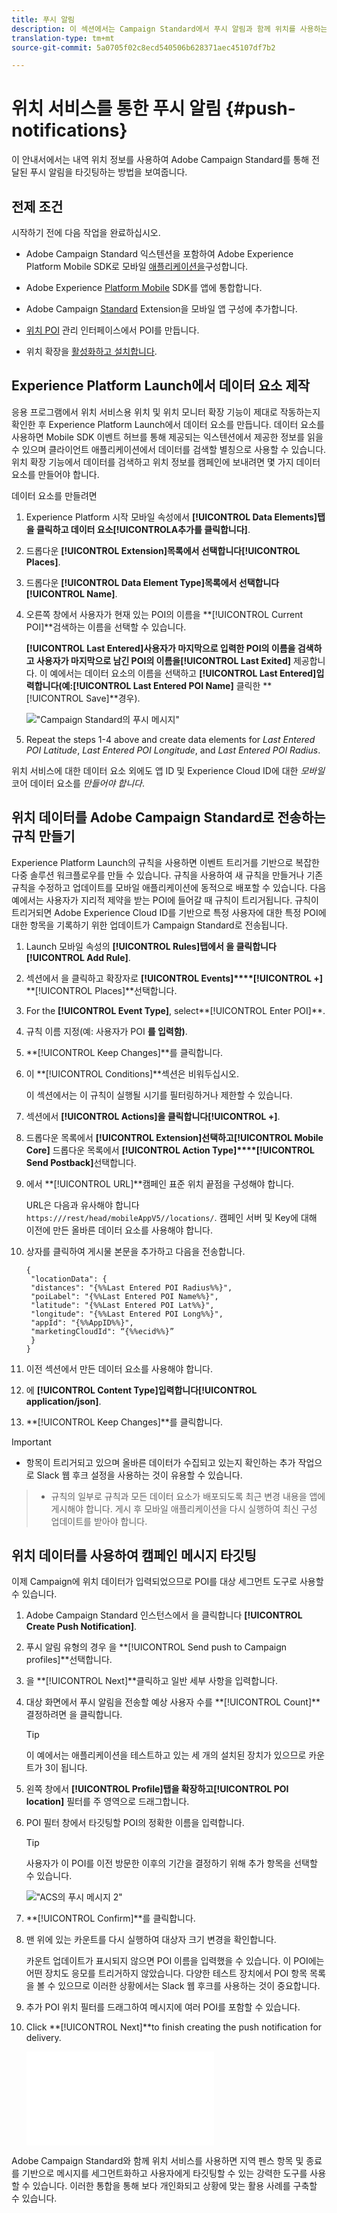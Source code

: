 ```yaml
---
title: 푸시 알림
description: 이 섹션에서는 Campaign Standard에서 푸시 알림과 함께 위치를 사용하는 방법에 대한 정보를 제공합니다.
translation-type: tm+mt
source-git-commit: 5a0705f02c8ecd540506b628371aec45107df7b2

---
```



# 위치 서비스를 통한 푸시 알림 {#push-notifications}

이 안내서에서는 내역 위치 정보를 사용하여 Adobe Campaign Standard를 통해 전달된 푸시 알림을 타깃팅하는 방법을 보여줍니다.

## 전제 조건

시작하기 전에 다음 작업을 완료하십시오.

* Adobe Campaign Standard 익스텐션을 포함하여 Adobe Experience Platform Mobile SDK로 모바일 [애플리케이션을](https://aep-sdks.gitbook.io/docs/using-mobile-extensions/adobe-campaign-standard)구성합니다.

* Adobe Experience [Platform Mobile](https://aep-sdks.gitbook.io/docs/getting-started/get-the-sdk) SDK를 앱에 통합합니다.
* Adobe Campaign [Standard](https://aep-sdks.gitbook.io/docs/using-mobile-extensions/adobe-campaign-standard) Extension을 모바일 앱 구성에 추가합니다.

* [위치 POI](/help/poi-mgmt-ui/create-a-poi-ui.md) 관리 인터페이스에서 POI를 만듭니다.

* 위치 확장을 [활성화하고 설치합니다](/help/places-ext-aep-sdks/places-extension/places-extension.md).


## Experience Platform Launch에서 데이터 요소 제작

응용 프로그램에서 위치 서비스용 위치 및 위치 모니터 확장 기능이 제대로 작동하는지 확인한 후 Experience Platform Launch에서 데이터 요소를 만듭니다. 데이터 요소를 사용하면 Mobile SDK 이벤트 허브를 통해 제공되는 익스텐션에서 제공한 정보를 읽을 수 있으며 클라이언트 애플리케이션에서 데이터를 검색할 별칭으로 사용할 수 있습니다. 위치 확장 기능에서 데이터를 검색하고 위치 정보를 캠페인에 보내려면 몇 가지 데이터 요소를 만들어야 합니다.

데이터 요소를 만들려면

1. Experience Platform 시작 모바일 속성에서 **[!UICONTROL Data Elements]**탭을 클릭하고 데이터 요소**[!UICONTROLA&#x200B;추가를 클릭합니다]**.
1. 드롭다운 **[!UICONTROL Extension]**목록에서 선택합니다**[!UICONTROL Places]**.
1. 드롭다운 **[!UICONTROL Data Element Type]**목록에서 선택합니다**[!UICONTROL Name]**.
1. 오른쪽 창에서 사용자가 현재 있는 POI의 이름을 **[!UICONTROL Current POI]**검색하는 이름을 선택할 수 있습니다.

   **[!UICONTROL Last Entered]**사용자가 마지막으로 입력한 POI의 이름을 검색하고 사용자가 마지막으로 남긴 POI의 이름을**[!UICONTROL Last Exited]** 제공합니다. 이 예에서는 데이터 요소의 이름을 선택하고 **[!UICONTROL Last Entered]**입력합니다(예:**[!UICONTROL Last Entered POI Name]** 클릭한 **[!UICONTROL Save]**경우).

   ![&quot;Campaign Standard의 푸시 메시지&quot;](/help/assets/ACS_Push1.png)

1. Repeat the steps 1-4 above and create data elements for *Last Entered POI Latitude*, *Last Entered POI Longitude*, and *Last Entered POI Radius*.

위치 서비스에 대한 데이터 요소 외에도 앱 ID 및 Experience Cloud ID에 대한 *모바일* 코어 데이터 요소를 *만들어야 합니다*.

## 위치 데이터를 Adobe Campaign Standard로 전송하는 규칙 만들기

Experience Platform Launch의 규칙을 사용하면 이벤트 트리거를 기반으로 복잡한 다중 솔루션 워크플로우를 만들 수 있습니다. 규칙을 사용하여 새 규칙을 만들거나 기존 규칙을 수정하고 업데이트를 모바일 애플리케이션에 동적으로 배포할 수 있습니다. 다음 예에서는 사용자가 지리적 제약을 받는 POI에 들어갈 때 규칙이 트리거됩니다. 규칙이 트리거되면 Adobe Experience Cloud ID를 기반으로 특정 사용자에 대한 특정 POI에 대한 항목을 기록하기 위한 업데이트가 Campaign Standard로 전송됩니다.

1. Launch 모바일 속성의 **[!UICONTROL Rules]**탭에서 을 클릭합니다**[!UICONTROL Add Rule]**.
1. 섹션에서 을 클릭하고 확장자로 **[!UICONTROL Events]****[!UICONTROL +]** **[!UICONTROL Places]**선택합니다.
1. For the **[!UICONTROL Event Type]**, select**[!UICONTROL Enter POI]**.
1. 규칙 이름 지정(예: 사용자가 POI **를 입력함)**.
1. **[!UICONTROL Keep Changes]**를 클릭합니다.
1. 이 **[!UICONTROL Conditions]**섹션은 비워두십시오.

   이 섹션에서는 이 규칙이 실행될 시기를 필터링하거나 제한할 수 있습니다.

1. 섹션에서 **[!UICONTROL Actions]**을 클릭합니다**[!UICONTROL +]**.
1. 드롭다운 목록에서 **[!UICONTROL Extension]**선택하고**[!UICONTROL Mobile Core]** 드롭다운 목록에서 **[!UICONTROL Action Type]****[!UICONTROL Send Postback]**&#x200B;선택합니다.
1. 에서 **[!UICONTROL URL]**캠페인 표준 위치 끝점을 구성해야 합니다.

   URL은 다음과 유사해야 합니다 `https:///rest/head/mobileAppV5//locations/`.
캠페인 서버 및 Key에 대해 이전에 만든 올바른 데이터 요소를 사용해야 합니다.

1. 상자를 클릭하여 게시물 본문을 추가하고 다음을 전송합니다.

   ```
   {
    "locationData": {
    "distances": "{%%Last Entered POI Radius%%}",
    "poiLabel": "{%%Last Entered POI Name%%}",
    "latitude": "{%%Last Entered POI Lat%%}",
    "longitude": "{%%Last Entered POI Long%%}",
    "appId": "{%%AppID%%}",
    "marketingCloudId": “{%%ecid%%}”
    }
   }
   ```

1. 이전 섹션에서 만든 데이터 요소를 사용해야 합니다.
1. 에 **[!UICONTROL Content Type]**입력합니다**[!UICONTROL application/json]**.
1. **[!UICONTROL Keep Changes]**를 클릭합니다.

>[!IMPORTANT]
>
>* 항목이 트리거되고 있으며 올바른 데이터가 수집되고 있는지 확인하는 추가 작업으로 Slack 웹 후크 설정을 사용하는 것이 유용할 수 있습니다.


>* 규칙의 일부로 규칙과 모든 데이터 요소가 배포되도록 최근 변경 내용을 앱에 게시해야 합니다. 게시 후 모바일 애플리케이션을 다시 실행하여 최신 구성 업데이트를 받아야 합니다.


## 위치 데이터를 사용하여 캠페인 메시지 타깃팅

이제 Campaign에 위치 데이터가 입력되었으므로 POI를 대상 세그먼트 도구로 사용할 수 있습니다.

1. Adobe Campaign Standard 인스턴스에서 을 클릭합니다 **[!UICONTROL Create Push Notification]**.
1. 푸시 알림 유형의 경우 을 **[!UICONTROL Send push to Campaign profiles]**선택합니다.
1. 을 **[!UICONTROL Next]**클릭하고 일반 세부 사항을 입력합니다.
1. 대상 화면에서 푸시 알림을 전송할 예상 사용자 수를 **[!UICONTROL Count]**결정하려면 을 클릭합니다.

   >[!TIP]
   >
   >이 예에서는 애플리케이션을 테스트하고 있는 세 개의 설치된 장치가 있으므로 카운트가 3이 됩니다.

1. 왼쪽 창에서 **[!UICONTROL Profile]**탭을 확장하고**[!UICONTROL POI location]** 필터를 주 영역으로 드래그합니다.
1. POI 필터 창에서 타깃팅할 POI의 정확한 이름을 입력합니다.

   >[!TIP]
   >
   >사용자가 이 POI를 이전 방문한 이후의 기간을 결정하기 위해 추가 항목을 선택할 수 있습니다.

   ![&quot;ACS의 푸시 메시지 2&quot;](/help/assets/ACS_push2.png)

1. **[!UICONTROL Confirm]**를 클릭합니다.
1. 맨 위에 있는 카운트를 다시 실행하여 대상자 크기 변경을 확인합니다.

   카운트 업데이트가 표시되지 않으면 POI 이름을 입력했을 수 있습니다. 이 POI에는 어떤 장치도 응모를 트리거하지 않았습니다. 다양한 테스트 장치에서 POI 항목 목록을 볼 수 있으므로 이러한 상황에서는 Slack 웹 후크를 사용하는 것이 중요합니다.
1. 추가 POI 위치 필터를 드래그하여 메시지에 여러 POI를 포함할 수 있습니다.
1. Click **[!UICONTROL Next]**to finish creating the push notification for delivery.

   ![&quot;ACS의 푸시 메시지 3&quot;](/help/assets/ACS_push3.html)

Adobe Campaign Standard와 함께 위치 서비스를 사용하면 지역 펜스 항목 및 종료를 기반으로 메시지를 세그먼트화하고 사용자에게 타깃팅할 수 있는 강력한 도구를 사용할 수 있습니다. 이러한 통합을 통해 보다 개인화되고 상황에 맞는 활용 사례를 구축할 수 있습니다.